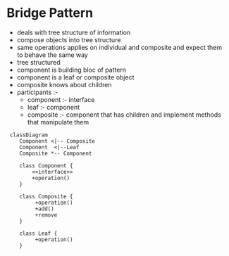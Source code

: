 # Bridge Pattern 
- deals with tree structure of information
- compose objects into tree structure
- same operations applies on individual and composite and expect them to behave the same way
- tree structured
- component is building bloc of pattern 
- component is a leaf or composite object 
- composite knows about children 
- participants :-
  - component :- interface 
  - leaf :- component 
  - composite :- component that has children and implement methods that manipulate them 



```mermaid
 classDiagram
    Component <|-- Composite
    Component  <|--Leaf
    Composite *-- Component
  
    class Component {
        <<interface>>
        +operation()
    }
    
    class Composite {
         +operation()
         +add()
         +remove
    }
    
    class Leaf {
         +operation()
    }
    
```